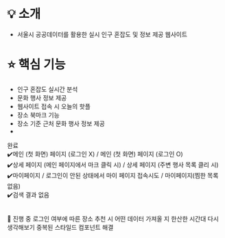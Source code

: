 # 💡 소개

- 서울시 공공데이터를 활용한 실시 인구 혼잡도 및 정보 제공 웹사이트

# ⭐️ 핵심 기능
- 인구 혼잡도 실시간 분석
- 문화 행사 정보 제공
- 웹사이트 접속 시 오늘의 핫플
- 장소 북마크 기능
- 장소 기준 근처 문화 행사 정보 제공
- 
완료<br/>
✔️메인 (첫 화면) 페이지 (로그인 X) /  메인 (첫 화면) 페이지 (로그인 O) <br/>
✔️상세 페이지 (메인 페이지에서 마크 클릭 시) / 상세 페이지 (주변 행사 목록 클리 시) <br/>
✔️마이페이지 / 로그인이 안된 상태에서 마이 페이지 접속시도 / 마이페이지(찜한 목록 없음)<br/>
✔️검색 결과 없음<br/><br/>


📌 진행 중
로그인 여부에 따른 장소 추천 시 어떤 데이터 가져올 지
한산한 시간대 다시 생각해보기 
중복된 스타일드 컴포넌트 해결







<br/>
